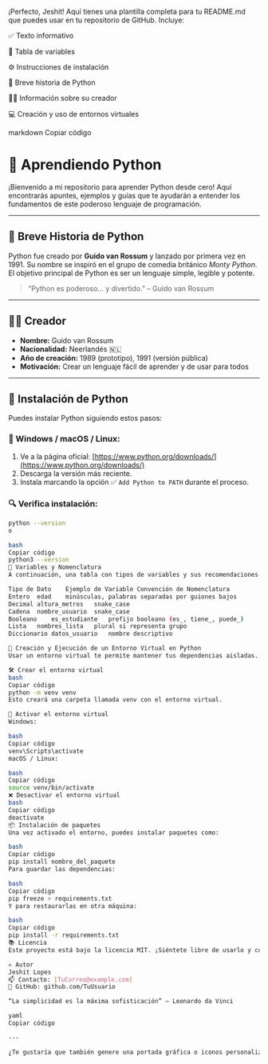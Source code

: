 ¡Perfecto, Jeshit! Aquí tienes una plantilla completa para tu README.md que puedes usar en tu repositorio de GitHub. Incluye:

✅ Texto informativo

📌 Tabla de variables

⚙️ Instrucciones de instalación

🐍 Breve historia de Python

🧑‍💻 Información sobre su creador

💻 Creación y uso de entornos virtuales

markdown
Copiar código
# 🐍 Aprendiendo Python

¡Bienvenido a mi repositorio para aprender Python desde cero! Aquí encontrarás apuntes, ejemplos y guías que te ayudarán a entender los fundamentos de este poderoso lenguaje de programación.

---

## 📖 Breve Historia de Python

Python fue creado por **Guido van Rossum** y lanzado por primera vez en 1991. Su nombre se inspiró en el grupo de comedia británico *Monty Python*. El objetivo principal de Python es ser un lenguaje simple, legible y potente.

> “Python es poderoso... y divertido.” – Guido van Rossum

---

## 👨‍🔬 Creador

- **Nombre:** Guido van Rossum  
- **Nacionalidad:** Neerlandés 🇳🇱  
- **Año de creación:** 1989 (prototipo), 1991 (versión pública)  
- **Motivación:** Crear un lenguaje fácil de aprender y de usar para todos

---

## 💾 Instalación de Python

Puedes instalar Python siguiendo estos pasos:

### 🔸 Windows / macOS / Linux:

1. Ve a la página oficial: [https://www.python.org/downloads/](https://www.python.org/downloads/)
2. Descarga la versión más reciente.
3. Instala marcando la opción ✅ `Add Python to PATH` durante el proceso.

### 🔍 Verifica instalación:

```bash
python --version
o

bash
Copiar código
python3 --version
💼 Variables y Nomenclatura
A continuación, una tabla con tipos de variables y sus recomendaciones de nombre:

Tipo de Dato	Ejemplo de Variable	Convención de Nomenclatura
Entero	edad	minúsculas, palabras separadas por guiones bajos
Decimal	altura_metros	snake_case
Cadena	nombre_usuario	snake_case
Booleano	es_estudiante	prefijo booleano (es_, tiene_, puede_)
Lista	nombres_lista	plural si representa grupo
Diccionario	datos_usuario	nombre descriptivo

🧪 Creación y Ejecución de un Entorno Virtual en Python
Usar un entorno virtual te permite mantener tus dependencias aisladas. Aquí te muestro cómo:

🛠️ Crear el entorno virtual
bash
Copiar código
python -m venv venv
Esto creará una carpeta llamada venv con el entorno virtual.

🚀 Activar el entorno virtual
Windows:

bash
Copiar código
venv\Scripts\activate
macOS / Linux:

bash
Copiar código
source venv/bin/activate
❌ Desactivar el entorno virtual
bash
Copiar código
deactivate
📦 Instalación de paquetes
Una vez activado el entorno, puedes instalar paquetes como:

bash
Copiar código
pip install nombre_del_paquete
Para guardar las dependencias:

bash
Copiar código
pip freeze > requirements.txt
Y para restaurarlas en otra máquina:

bash
Copiar código
pip install -r requirements.txt
📚 Licencia
Este proyecto está bajo la licencia MIT. ¡Siéntete libre de usarlo y contribuir!

✍️ Autor
Jeshit Lopes
📫 Contacto: [TuCorreo@example.com]
🐙 GitHub: github.com/TuUsuario

“La simplicidad es la máxima sofisticación” – Leonardo da Vinci

yaml
Copiar código

---

¿Te gustaría que también genere una portada gráfica o iconos personalizados para tu README? ¿O lo adapto al contenido exacto que ya tienes en tu repositorio?








